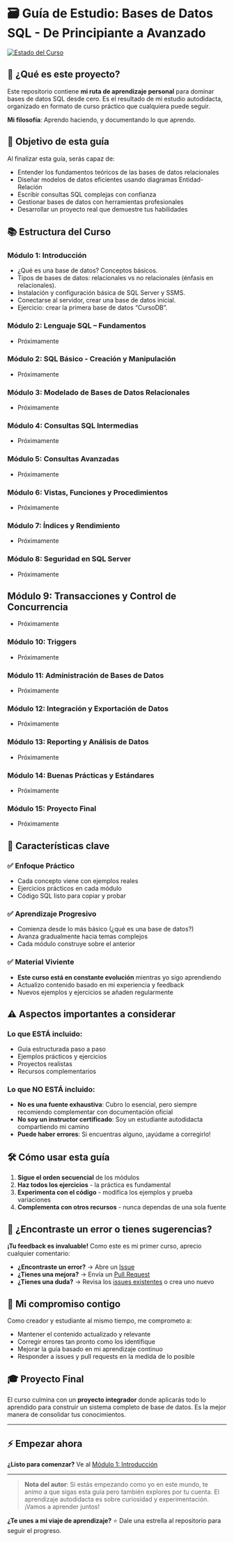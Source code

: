 # 🗃️ Guía de Estudio: Bases de Datos SQL - De Principiante a Avanzado

[![Estado del Curso](https://img.shields.io/badge/Estado-En%20Desarrollo-yellow)](https://github.com/VictorCY19/Curso-Base-de-datos)

## 🤔 ¿Qué es este proyecto?

Este repositorio contiene **mi ruta de aprendizaje personal** para dominar bases de datos SQL desde cero. Es el resultado de mi estudio autodidacta, organizado en formato de curso práctico que cualquiera puede seguir.

**Mi filosofía**: Aprendo haciendo, y documentando lo que aprendo.

## 🎯 Objetivo de esta guía

Al finalizar esta guía, serás capaz de:
- Entender los fundamentos teóricos de las bases de datos relacionales
- Diseñar modelos de datos eficientes usando diagramas Entidad-Relación
- Escribir consultas SQL complejas con confianza
- Gestionar bases de datos con herramientas profesionales
- Desarrollar un proyecto real que demuestre tus habilidades

## 📚 Estructura del Curso

### **Módulo 1: Introducción**
- ¿Qué es una base de datos? Conceptos básicos.
- Tipos de bases de datos: relacionales vs no relacionales (énfasis en relacionales).
- Instalación y configuración básica de SQL Server y SSMS.
- Conectarse al servidor, crear una base de datos inicial.
- Ejercicio: crear la primera base de datos “CursoDB”.

### **Módulo 2: Lenguaje SQL – Fundamentos**
- Próximamente

### **Módulo 2: SQL Básico - Creación y Manipulación**
- Próximamente 

### **Módulo 3: Modelado de Bases de Datos Relacionales**
- Próximamente 

### **Módulo 4: Consultas SQL Intermedias**
- Próximamente

### **Módulo 5: Consultas Avanzadas**
- Próximamente

### **Módulo 6: Vistas, Funciones y Procedimientos**
- Próximamente

### **Módulo 7: Índices y Rendimiento**
- Próximamente 

### **Módulo 8: Seguridad en SQL Server**
- Próximamente

## **Módulo 9: Transacciones y Control de Concurrencia**
- Próximamente 

### **Módulo 10: Triggers** 
- Próximamente 

### **Módulo 11: Administración de Bases de Datos** 
- Próximamente 

### **Módulo 12: Integración y Exportación de Datos**
- Próximamente 

### **Módulo 13: Reporting y Análisis de Datos**
- Próximamente 

### **Módulo 14: Buenas Prácticas y Estándares**
- Próximamente 

### **Módulo 15: Proyecto Final** 
- Próximamente

## 🚀 Características clave

### **✅ Enfoque Práctico**
- Cada concepto viene con ejemplos reales
- Ejercicios prácticos en cada módulo
- Código SQL listo para copiar y probar

### **✅ Aprendizaje Progresivo**
- Comienza desde lo más básico (¿qué es una base de datos?)
- Avanza gradualmente hacia temas complejos
- Cada módulo construye sobre el anterior

### **✅ Material Viviente**
- **Este curso está en constante evolución** mientras yo sigo aprendiendo
- Actualizo contenido basado en mi experiencia y feedback
- Nuevos ejemplos y ejercicios se añaden regularmente

## ⚠️ Aspectos importantes a considerar

### **Lo que ESTÁ incluido:**
- Guía estructurada paso a paso
- Ejemplos prácticos y ejercicios
- Proyectos realistas
- Recursos complementarios

### **Lo que NO ESTÁ incluido:**
- **No es una fuente exhaustiva**: Cubro lo esencial, pero siempre recomiendo complementar con documentación oficial
- **No soy un instructor certificado**: Soy un estudiante autodidacta compartiendo mi camino
- **Puede haber errores**: Si encuentras alguno, ¡ayúdame a corregirlo!

## 🛠️ Cómo usar esta guía

1. **Sigue el orden secuencial** de los módulos
2. **Haz todos los ejercicios** - la práctica es fundamental
3. **Experimenta con el código** - modifica los ejemplos y prueba variaciones
4. **Complementa con otros recursos** - nunca dependas de una sola fuente

## 🤝 ¿Encontraste un error o tienes sugerencias?

**¡Tu feedback es invaluable!** Como este es mi primer curso, aprecio cualquier comentario:

- **¿Encontraste un error?** → Abre un [Issue](https://github.com/VictorCY19/Curso-Base-de-datos/issues/new)
- **¿Tienes una mejora?** → Envía un [Pull Request](https://github.com/VictorCY19/Curso-Base-de-datos/pulls)
- **¿Tienes una duda?** → Revisa los [issues existentes](https://github.com/VictorCY19/Curso-Base-de-datos/issues) o crea uno nuevo

## 📝 Mi compromiso contigo

Como creador y estudiante al mismo tiempo, me comprometo a:
- Mantener el contenido actualizado y relevante
- Corregir errores tan pronto como los identifique
- Mejorar la guía basado en mi aprendizaje continuo
- Responder a issues y pull requests en la medida de lo posible

## 🎓 Proyecto Final

El curso culmina con un **proyecto integrador** donde aplicarás todo lo aprendido para construir un sistema completo de base de datos. Es la mejor manera de consolidar tus conocimientos.

---

## ⚡ Empezar ahora

**¿Listo para comenzar?** Ve al [Módulo 1: Introducción](./modulo-01-introduccion/README.md)

---

> **Nota del autor**: Si estás empezando como yo en este mundo, te animo a que sigas esta guía pero también explores por tu cuenta. El aprendizaje autodidacta es sobre curiosidad y experimentación. ¡Vamos a aprender juntos!

**¿Te unes a mi viaje de aprendizaje?** ⭐ Dale una estrella al repositorio para seguir el progreso.